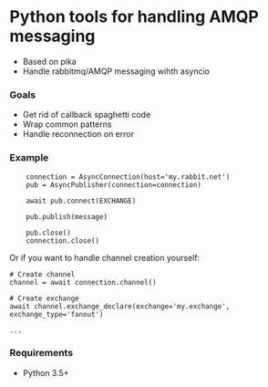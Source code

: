 Python tools for handling AMQP messaging
=========================================

* Based on pika
* Handle rabbitmq/AMQP messaging wihth asyncio

### Goals

* Get rid of  callback spaghetti code
* Wrap common patterns
* Handle reconnection on error  

### Example

```
    connection = AsyncConnection(host='my.rabbit.net') 
    pub = AsyncPublisher(connection=connection)
 
    await pub.connect(EXCHANGE)

    pub.publish(message) 
    
    pub.close()
    connection.close()
```

Or if you want to handle channel creation yourself:

```
# Create channel
channel = await connection.channel()

# Create exchange
await channel.exchange_declare(exchange='my.exchange', exchange_type='fanout')

...

```

### Requirements

- Python 3.5+


